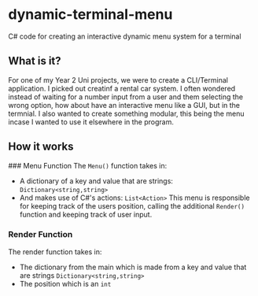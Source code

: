 # dynamic-terminal-menu
C# code for creating an interactive dynamic menu system for a terminal

## What is it?
For one of my Year 2 Uni projects, we were to create a CLI/Terminal application. I picked out creatinf a rental car system. I often wondered instead of waiting for a number input from a user and them selecting the wrong option, how about have an interactive menu like a GUI, but in the termnial. I also wanted to create something modular, this being the menu incase I wanted to use it elsewhere in the program.

## How it works
### Menu Function 
The ```Menu()``` function takes in:
- A dictionary of a key and value that are strings: ```Dictionary<string,string>```
- And makes use of C#'s actions: ```List<Action>```
This menu is responsible for keeping track of the users position, calling the additional ```Render()``` function and keeping track of user input. 

### Render Function
The render function takes in:
- The dictionary from the main which is made from a key and value that are strings ```Dictionary<string,string>```
- The position which is an ```int```

